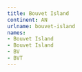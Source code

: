 ```yaml
---
title: Bouvet Island
continent: AN
urlname: bouvet-island
names:
- Bouvet Island
- Bouvet Island
- BV
- BVT
---
```


